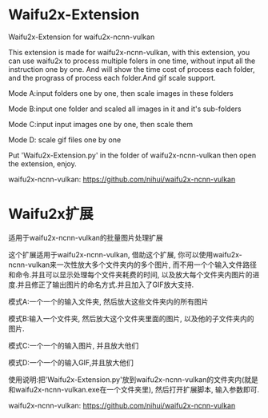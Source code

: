 # Waifu2x-Extension
Waifu2x-Extension for waifu2x-ncnn-vulkan

This extension is made for waifu2x-ncnn-vulkan, with this extension, you can use waifu2x to process multiple folers in one time, without input all the instruction one by one. And will show the time cost of process each folder, and the prograss of process each folder.And gif scale support.

Mode A:input folders one by one, then scale images in these folders

Mode B:input one folder and scaled all images in it and it's sub-folders

Mode C:input input images one by one, then scale them

Mode D: scale gif files one by one

Put 'Waifu2x-Extension.py' in the folder of waifu2x-ncnn-vulkan then open the extension, enjoy.

waifu2x-ncnn-vulkan:
https://github.com/nihui/waifu2x-ncnn-vulkan

# Waifu2x扩展
适用于waifu2x-ncnn-vulkan的批量图片处理扩展

这个扩展适用于waifu2x-ncnn-vulkan, 借助这个扩展, 你可以使用waifu2x-ncnn-vulkan来一次性放大多个文件夹内的多个图片, 而不用一个个输入文件路径和命令.并且可以显示处理每个文件夹耗费的时间, 以及放大每个文件夹内图片的进度.并且修正了输出图片的命名方式.并且加入了GIF放大支持.

模式A:一个一个的输入文件夹, 然后放大这些文件夹内的所有图片

模式B:输入一个文件夹, 然后放大这个文件夹里面的图片, 以及他的子文件夹内的图片.

模式C:一个一个的输入图片, 并且放大他们

模式D:一个一个的输入GIF,并且放大他们

使用说明:把'Waifu2x-Extension.py'放到waifu2x-ncnn-vulkan的文件夹内(就是和waifu2x-ncnn-vulkan.exe在一个文件夹里), 然后打开扩展脚本, 输入参数即可.

waifu2x-ncnn-vulkan:
https://github.com/nihui/waifu2x-ncnn-vulkan
